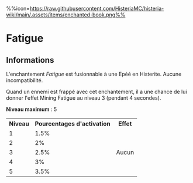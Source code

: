 %%icon=https://raw.githubusercontent.com/HisteriaMC/histeria-wiki/main/.assets/items/enchanted-book.png%%
# Fatigue

## Informations
L'enchantement *Fatigue* est fusionnable à une Epéé en Histerite. Aucune incompatibilité.

Quand un ennemi est frappé avec cet enchantement, il a une chance de lui donner l'effet Mining Fatigue au niveau 3 (pendant 4 secondes).  

**Niveau maximum** : 5  

<table>
  <tr>
    <th>Niveau</th>
    <th>Pourcentages d'activation</th>
    <th>Effet</th>
  </tr>
  <tr>
    <td>1</td>
    <td>1.5%</td>
    <td rowspan="5">Aucun</td>
  </tr>
  <tr>
    <td>2</td>
    <td>2%</td>
  </tr>
  <tr>
    <td>3</td>
    <td>2.5%</td>
  </tr>
  <tr>
    <td>4</td>
    <td>3%</td>
  </tr>
  <tr>
    <td>5</td>
    <td>3.5%</td>
   </tr>
</table>